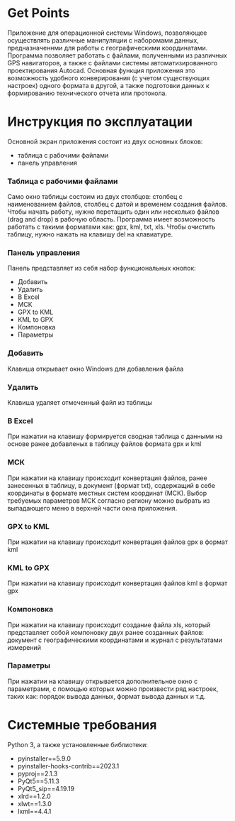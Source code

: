 # Get Points
Приложение для операционной системы Windows, позволяющее осуществлять различные манипуляции с наборомами данных, предназначеннми для работы с географическими координатами.
Программа позволяет работать с файлами, полученными из различных GPS навигаторов, а также с файлами системы автоматизированного проектирования Autocad. Основная функция приложения
это возможность удобного конверирования (с учетом существующих настроек) одного формата в другой, а также подготовки данных к формированию технического отчета или протокола.
# Инструкция по эксплуатации
Основной экран приложения состоит из двух основных блоков:
- таблица с рабочими файлами
- панель управления
### Таблица с рабочими файлами
Само окно таблицы состоим из двух столбцов: столбец с наименованием файлов, столбец с датой и временем создания файлов. Чтобы начать работу, нужно перетащить один или несколько
файлов (drag and drop) в рабочую область. Программа имеет возможность работать с такими форматами как: gpx, kml, txt, xls. Чтобы очистить таблицу, нужно нажать на клавишу del 
на клавиатуре.
### Панель управления
Панель представляет из себя набор функциональных кнопок:
- Добавить
- Удалить
- В Excel
- МСК
- GPX to KML
- KML to GPX
- Компоновка
- Параметры
### Добавить
Клавиша открывает окно Windows для добавления файла
### Удалить
Клавиша удаляет отмеченный файл из таблицы
### В Excel
При нажатии на клавишу формируется сводная таблица с данными на основе ранее добавленых в таблицу файлов формата gpx и kml
### МСК
При нажатии на клавишу происходит конвертация файлов, ранее занесенных в таблицу, в документ (формат txt), содержащий в себе координаты в формате местных систем координат (МСК).
Выбор требуемых параметров МСК согласно региону можно выбрать из выпадающего меню в верхней части окна приложения.
### GPX to KML
При нажатии на клавишу происходит конвертация файлов gpx в формат kml
### KML to GPX
При нажатии на клавишу происходит конвертация файлов kml в формат gpx
### Компоновка
При нажатии на клавишу происходит создание файла xls, который представляет собой компоновку двух ранее созданных файлов: документ с географическими координатами
и журнал с результатами измерений
### Параметры
При нажатии на клавишу открывается дополнительное окно с параметрами, c помощью которых можно произвести ряд настроек, таких как: порядок вывода данных, формат вывода
данных и т.д.
# Системные требования
Python 3, а также установленные библиотеки:
- pyinstaller==5.9.0
- pyinstaller-hooks-contrib==2023.1
- pyproj==2.1.3
- PyQt5==5.11.3
- PyQt5_sip==4.19.19
- xlrd==1.2.0
- xlwt==1.3.0
- lxml==4.4.1
